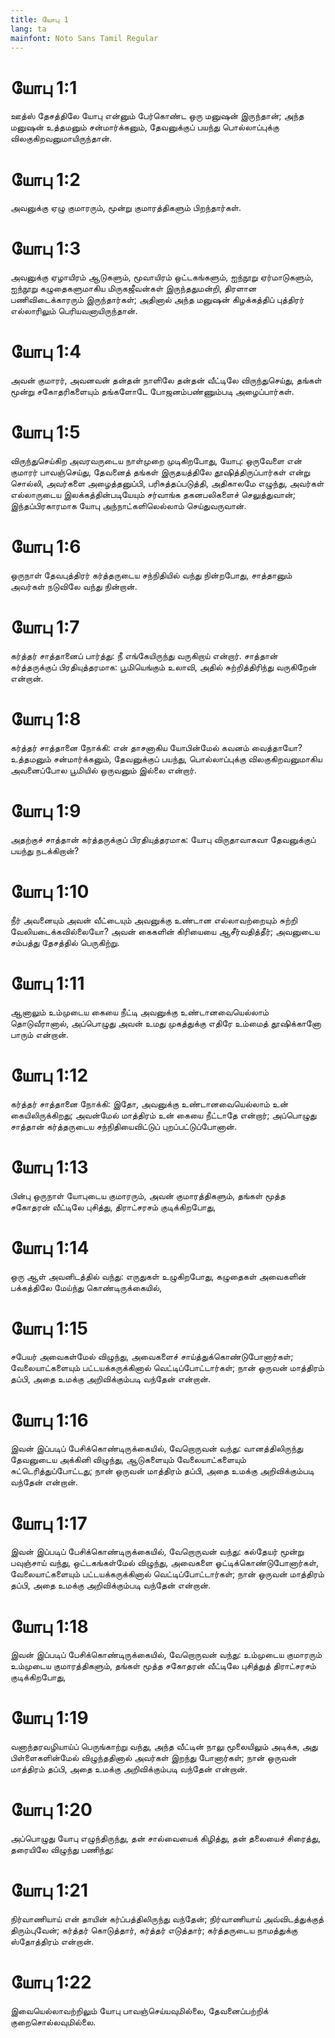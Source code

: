 ```yaml
---
title: யோபு 1
lang: ta
mainfont: Noto Sans Tamil Regular
---
```


# யோபு 1:1

ஊத்ஸ் தேசத்திலே யோபு என்னும் பேர்கொண்ட ஒரு மனுஷன் இருந்தான்; அந்த மனுஷன் உத்தமனும் சன்மார்க்கனும், தேவனுக்குப் பயந்து பொல்லாப்புக்கு விலகுகிறவனுமாயிருந்தான்.

# யோபு 1:2

அவனுக்கு ஏழு குமாரரும், மூன்று குமாரத்திகளும் பிறந்தார்கள்.

# யோபு 1:3

அவனுக்கு ஏழாயிரம் ஆடுகளும், மூவாயிரம் ஒட்டகங்களும், ஐந்நூறு ஏர்மாடுகளும், ஐந்நூறு கழுதைகளுமாகிய மிருகஜீவன்கள் இருந்ததுமன்றி, திரளான பணிவிடைக்காரரும் இருந்தார்கள்; அதினால் அந்த மனுஷன் கிழக்கத்திப் புத்திரர் எல்லாரிலும் பெரியவனாயிருந்தான்.

# யோபு 1:4

அவன் குமாரர், அவனவன் தன்தன் நாளிலே தன்தன் வீட்டிலே விருந்துசெய்து, தங்கள் மூன்று சகோதரிகளையும் தங்களோடே போஜனம்பண்ணும்படி அழைப்பார்கள்.

# யோபு 1:5

விருந்துசெய்கிற அவரவருடைய நாள்முறை முடிகிறபோது, யோபு: ஒருவேளை என் குமாரர் பாவஞ்செய்து, தேவனைத் தங்கள் இருதயத்திலே தூஷித்திருப்பார்கள் என்று சொல்லி, அவர்களை அழைத்தனுப்பி, பரிசுத்தப்படுத்தி, அதிகாலமே எழுந்து, அவர்கள் எல்லாருடைய இலக்கத்தின்படியேயும் சர்வாங்க தகனபலிகளைச் செலுத்துவான்; இந்தப்பிரகாரமாக யோபு அந்நாட்களிலெல்லாம் செய்துவருவான்.

# யோபு 1:6

ஒருநாள் தேவபுத்திரர் கர்த்தருடைய சந்நிதியில் வந்து நின்றபோது, சாத்தானும் அவர்கள் நடுவிலே வந்து நின்றான்.

# யோபு 1:7

கர்த்தர் சாத்தானைப் பார்த்து: நீ எங்கேயிருந்து வருகிறாய் என்றார். சாத்தான் கர்த்தருக்குப் பிரதியுத்தரமாக: பூமியெங்கும் உலாவி, அதில் சுற்றித்திரிந்து வருகிறேன் என்றான்.

# யோபு 1:8

கர்த்தர் சாத்தானை நோக்கி: என் தாசனாகிய யோபின்மேல் கவனம் வைத்தாயோ? உத்தமனும் சன்மார்க்கனும், தேவனுக்குப் பயந்து, பொல்லாப்புக்கு விலகுகிறவனுமாகிய அவனைப்போல பூமியில் ஒருவனும் இல்லை என்றார்.

# யோபு 1:9

அதற்குச் சாத்தான் கர்த்தருக்குப் பிரதியுத்தரமாக: யோபு விருதாவாகவா தேவனுக்குப் பயந்து நடக்கிறான்?

# யோபு 1:10

நீர் அவனையும் அவன் வீட்டையும் அவனுக்கு உண்டான எல்லாவற்றையும் சுற்றி வேலியடைக்கவில்லையோ? அவன் கைகளின் கிரியையை ஆசீர்வதித்தீர்; அவனுடைய சம்பத்து தேசத்தில் பெருகிற்று.

# யோபு 1:11

ஆனாலும் உம்முடைய கையை நீட்டி அவனுக்கு உண்டானவையெல்லாம் தொடுவீரானால், அப்பொழுது அவன் உமது முகத்துக்கு எதிரே உம்மைத் தூஷிக்கானோ பாரும் என்றான்.

# யோபு 1:12

கர்த்தர் சாத்தானை நோக்கி: இதோ, அவனுக்கு உண்டானவையெல்லாம் உன் கையிலிருக்கிறது; அவன்மேல் மாத்திரம் உன் கையை நீட்டாதே என்றார்; அப்பொழுது சாத்தான் கர்த்தருடைய சந்நிதியைவிட்டுப் புறப்பட்டுப்போனான்.

# யோபு 1:13

பின்பு ஒருநாள் யோபுடைய குமாரரும், அவன் குமாரத்திகளும், தங்கள் மூத்த சகோதரன் வீட்டிலே புசித்து, திராட்சரசம் குடிக்கிறபோது,

# யோபு 1:14

ஒரு ஆள் அவனிடத்தில் வந்து: எருதுகள் உழுகிறபோது, கழுதைகள் அவைகளின் பக்கத்திலே மேய்ந்து கொண்டிருக்கையில்,

# யோபு 1:15

சபேயர் அவைகள்மேல் விழுந்து, அவைகளைச் சாய்த்துக்கொண்டுபோனார்கள்; வேலையாட்களையும் பட்டயக்கருக்கினால் வெட்டிப்போட்டார்கள்; நான் ஒருவன் மாத்திரம் தப்பி, அதை உமக்கு அறிவிக்கும்படி வந்தேன் என்றான்.

# யோபு 1:16

இவன் இப்படிப் பேசிக்கொண்டிருக்கையில், வேறொருவன் வந்து: வானத்திலிருந்து தேவனுடைய அக்கினி விழுந்து, ஆடுகளையும் வேலையாட்களையும் சுட்டெரித்துப்போட்டது; நான் ஒருவன் மாத்திரம் தப்பி, அதை உமக்கு அறிவிக்கும்படி வந்தேன் என்றான்.

# யோபு 1:17

இவன் இப்படிப் பேசிக்கொண்டிருக்கையில், வேறொருவன் வந்து: கல்தேயர் மூன்று பவுஞ்சாய் வந்து, ஒட்டகங்கள்மேல் விழுந்து, அவைகளை ஓட்டிக்கொண்டுபோனார்கள், வேலையாட்களையும் பட்டயக்கருக்கினால் வெட்டிப்போட்டார்கள்; நான் ஒருவன் மாத்திரம் தப்பி, அதை உமக்கு அறிவிக்கும்படி வந்தேன் என்றான்.

# யோபு 1:18

இவன் இப்படிப் பேசிக்கொண்டிருக்கையில், வேறொருவன் வந்து: உம்முடைய குமாரரும் உம்முடைய குமாரத்திகளும், தங்கள் மூத்த சகோதரன் வீட்டிலே புசித்துத் திராட்சரசம் குடிக்கிறபோது,

# யோபு 1:19

வனாந்தரவழியாய்ப் பெருங்காற்று வந்து, அந்த வீட்டின் நாலு மூலையிலும் அடிக்க, அது பிள்ளைகளின்மேல் விழுந்ததினால் அவர்கள் இறந்து போனார்கள்; நான் ஒருவன் மாத்திரம் தப்பி, அதை உமக்கு அறிவிக்கும்படி வந்தேன் என்றான்.

# யோபு 1:20

அப்பொழுது யோபு எழுந்திருந்து, தன் சால்வையைக் கிழித்து, தன் தலையைச் சிரைத்து, தரையிலே விழுந்து பணிந்து:

# யோபு 1:21

நிர்வாணியாய் என் தாயின் கர்ப்பத்திலிருந்து வந்தேன்; நிர்வாணியாய் அவ்விடத்துக்குத் திரும்புவேன்; கர்த்தர் கொடுத்தார், கர்த்தர் எடுத்தார்; கர்த்தருடைய நாமத்துக்கு ஸ்தோத்திரம் என்றான்.

# யோபு 1:22

இவையெல்லாவற்றிலும் யோபு பாவஞ்செய்யவுமில்லை, தேவனைப்பற்றிக் குறைசொல்லவுமில்லை.

